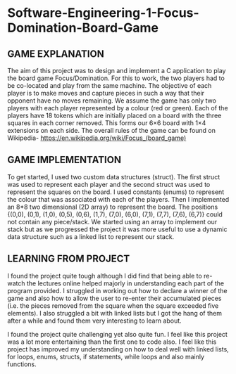 # Software-Engineering-1-Focus-Domination-Board-Game

## GAME EXPLANATION
The aim of this project was to design and implement a C application to play the board game Focus/Domination. For this to work, the two players had
to be co-located and play from the same machine. The objective of each player is to make moves and capture pieces in such a way that their opponent 
have no moves remaining. We assume the game has only two players with each player represented by a colour (red or green). Each of the players have 18 tokens
which are initially placed on a board with the three squares in each corner removed. This forms our 6×6 board with 1×4 extensions on each side. The overall
rules of the game can be found on Wikipedia- https://en.wikipedia.org/wiki/Focus_(board_game)

## GAME IMPLEMENTATION
To get started, I used two custom data structures (struct). The first struct was used to represent each player and the second struct was used to represent
the squares on the board. I used constants (enums) to represent the colour that was associated with each of the players. Then I implemented an 8*8 two dimensional
(2D array) to represent the board. The positions {(0,0), (0,1), (1,0), (0,5), (0,6), (1,7), (7,0), (6,0), (7,1), (7,7), (7,6), (6,7)} could not contain any piece/stack.
 We started using an array to implement our stack but as we progressed the project it was more useful to use a dynamic data structure such as a linked list to 
 represent our stack.

## LEARNING FROM PROJECT
I found the project quite tough although I did find that being able to re-watch the lectures
online helped majorly in understanding each part of the program provided.
I struggled in working out how to declare a winner of the game and also how to allow the user
to re-enter their accumulated pieces (i.e. the pieces removed from the square when the square exceeded five elements).
I also struggled a bit with linked lists but I got the hang of them after a while and found them very interesting to learn about.

I found the project quite challenging yet also quite fun. I feel like this project was a lot more entertaining than the first one to 
code also. I feel like this project has improved my understanding on how to deal well with linked lists, for loops, enums, structs, if 
statements, while loops and also mainly functions.


